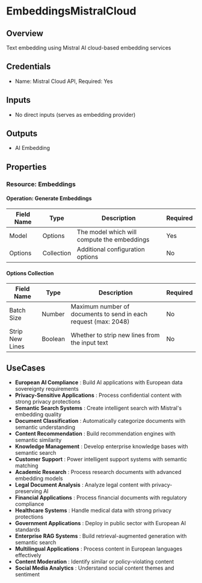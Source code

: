 # EmbeddingsMistralCloud

## Overview

Text embedding using Mistral AI cloud-based embedding services

## Credentials

- Name: Mistral Cloud API, Required: Yes

## Inputs

- No direct inputs (serves as embedding provider)

## Outputs

- AI Embedding

## Properties

### Resource: Embeddings

#### Operation: Generate Embeddings

| Field Name | Type | Description | Required |
|---|---|---|---|
| Model | Options | The model which will compute the embeddings | Yes |
| Options | Collection | Additional configuration options | No |

#### Options Collection

| Field Name | Type | Description | Required |
|---|---|---|---|
| Batch Size | Number | Maximum number of documents to send in each request (max: 2048) | No |
| Strip New Lines | Boolean | Whether to strip new lines from the input text | No |

## UseCases

- **European AI Compliance** : Build AI applications with European data sovereignty requirements
- **Privacy-Sensitive Applications** : Process confidential content with strong privacy protections
- **Semantic Search Systems** : Create intelligent search with Mistral's embedding quality
- **Document Classification** : Automatically categorize documents with semantic understanding
- **Content Recommendation** : Build recommendation engines with semantic similarity
- **Knowledge Management** : Develop enterprise knowledge bases with semantic search
- **Customer Support** : Power intelligent support systems with semantic matching
- **Academic Research** : Process research documents with advanced embedding models
- **Legal Document Analysis** : Analyze legal content with privacy-preserving AI
- **Financial Applications** : Process financial documents with regulatory compliance
- **Healthcare Systems** : Handle medical data with strong privacy protections
- **Government Applications** : Deploy in public sector with European AI standards
- **Enterprise RAG Systems** : Build retrieval-augmented generation with semantic search
- **Multilingual Applications** : Process content in European languages effectively
- **Content Moderation** : Identify similar or policy-violating content
- **Social Media Analytics** : Understand social content themes and sentiment